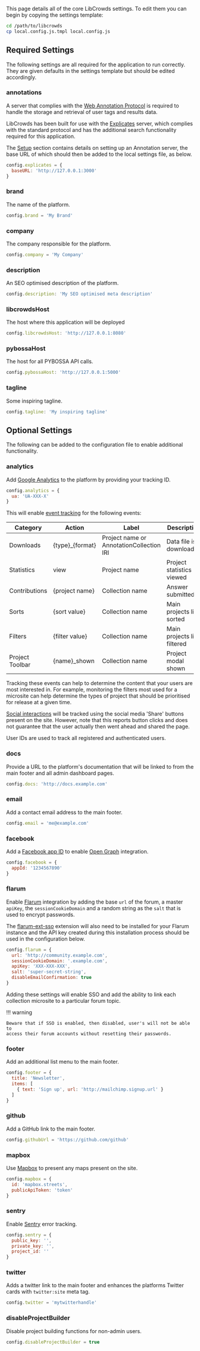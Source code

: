 This page details all of the core LibCrowds settings. To edit them you can
begin by copying the settings template:

```bash
cd /path/to/libcrowds
cp local.config.js.tmpl local.config.js
```

## Required Settings

The following settings are all required for the application to run correctly.
They are given defaults in the settings template but should be edited
accordingly.

### annotations

A server that complies with the
[Web Annotation Protocol](https://www.w3.org/TR/annotation-protocol) is
required to handle the storage and retrieval of user tags and results data.

LibCrowds has been built for use with the
[Explicates](https://github.com/alexandermendes/explicates) server, which
complies with the standard protocol and has the additional search
functionality required for this application.

The [Setup](setup/introduction.md) section contains details on setting up an
Annotation server, the base URL of which should then be added to the local
settings file, as below.

```js
config.explicates = {
  baseURL: 'http://127.0.0.1:3000'
}
```

### brand

The name of the platform.

```js
config.brand = 'My Brand'
```

### company

The company responsible for the platform.

```js
config.company = 'My Company'
```

### description

An SEO optimised description of the platform.

```js
config.description: 'My SEO optimised meta description'
```

### libcrowdsHost

The host where this application will be deployed

```js
config.libcrowdsHost: 'http://127.0.0.1:8080'
```

### pybossaHost

The host for all PYBOSSA API calls.

```js
config.pybossaHost: 'http://127.0.0.1:5000'
```

### tagline

Some inspiring tagline.

```js
config.tagline: 'My inspiring tagline'
```

## Optional Settings

The following can be added to the configuration file to enable additional
functionality.

### analytics

Add [Google Analytics](https://analytics.google.com) to the platform by
providing your tracking ID.

```js
config.analytics = {
  ua: 'UA-XXX-X'
}
```

This will enable
[event tracking](https://developers.google.com/analytics/devguides/collection/analyticsjs/events)
for the following events:

| Category        | Action          | Label                                    | Description                 |
|-----------------|-----------------|------------------------------------------|-----------------------------|
| Downloads       | {type}_{format} | Project name or AnnotationCollection IRI | Data file is downloaded     |
| Statistics      | view            | Project name                             | Project statistics viewed   |
| Contributions   | {project name}  | Collection name                          | Answer submitted            |
| Sorts           | {sort value}    | Collection name                          | Main projects list sorted   |
| Filters         | {filter value}  | Collection name                          | Main projects list filtered |
| Project Toolbar | {name}_shown    | Collection name                          | Project modal shown         |


Tracking these events can help to determine the content that your users are most
interested in. For example, monitoring the filters most used for a microsite can
help determine the types of project that should be prioritised for release at
a given time.

[Social interactions](https://developers.google.com/analytics/devguides/collection/analyticsjs/social-interactions)
will be tracked using the social media 'Share' buttons present on the site.
However, note that this reports button clicks and does not guarantee that the
user actually then went ahead and shared the page.

User IDs are used to track all registered and authenticated users.

### docs

Provide a URL to the platform's documentation that will be linked to from the
main footer and all admin dashboard pages.

```js
config.docs: 'http://docs.example.com'
```

### email

Add a contact email address to the main footer.

```js
config.email = 'me@example.com'
```

### facebook

Add a [Facebook app ID](https://developers.facebook.com/docs/apps/register) to
enable [Open Graph](https://developers.facebook.com/docs/sharing/opengraph)
integration.

```js
config.facebook = {
  appId: '1234567890'
}
```

### flarum

Enable [Flarum](http://flarum.org/) integration by adding the base `url` of
the forum, a master `apiKey`, the `sessionCookieDomain` and a random string as
the `salt` that is used to encrypt passwords.

The [flarum-ext-sso](https://github.com/fabwu/flarum-ext-sso) extension will
also need to be installed for your Flarum instance and the API key created
during this installation process should be used in the configuration
below.

```js
config.flarum = {
  url: 'http://community.example.com',
  sessionCookieDomain: '.example.com',
  apiKey: 'XXX-XXX-XXX',
  salt: 'super-secret-string',
  disableEmailConfirmation: true
}
```

Adding these settings will enable SSO and add the ability to link each
collection microsite to a particular forum topic.

!!! warning

    Beware that if SSO is enabled, then disabled, user's will not be able to
    access their forum accounts without resetting their passwords.


### footer

Add an additional list menu to the main footer.

```js
config.footer = {
  title: 'Newsletter',
  items: [
    { text: 'Sign up', url: 'http://mailchimp.signup.url' }
  ]
}
```

### github

Add a GitHub link to the main footer.

```js
config.githubUrl = 'https://github.com/github'
```

### mapbox

Use [Mapbox](https://www.mapbox.com/) to present any maps present on the site.

```js
config.mapbox = {
  id: 'mapbox.streets',
  publicApiToken: 'token'
}
```

### sentry

Enable [Sentry](https://sentry.io/) error tracking.

```js
config.sentry = {
  public_key: '',
  private_key: '',
  project_id: ''
}
```

### twitter

Adds a twitter link to the main footer and enhances the platforms Twitter cards
with `twitter:site` meta tag.

```js
config.twitter = 'mytwitterhandle'
```

### disableProjectBuilder

Disable project building functions for non-admin users.

```js
config.disableProjectBuilder = true
```
